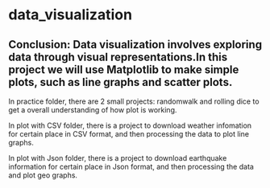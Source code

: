 # data_visualization
## Conclusion: Data visualization involves exploring data through visual representations.In this project we will use **Matplotlib** to make simple plots, such as line graphs and scatter plots.

In practice folder, there are 2 small projects: randomwalk and rolling dice to get a overall understanding of how plot is working.

In plot with CSV folder, there is a project to download weather infomation for certain place in CSV format, and then processing the data to plot line graphs.

In plot with Json folder, there is a project to download earthquake information for certain place in Json format, and then processing the data and plot geo graphs.
